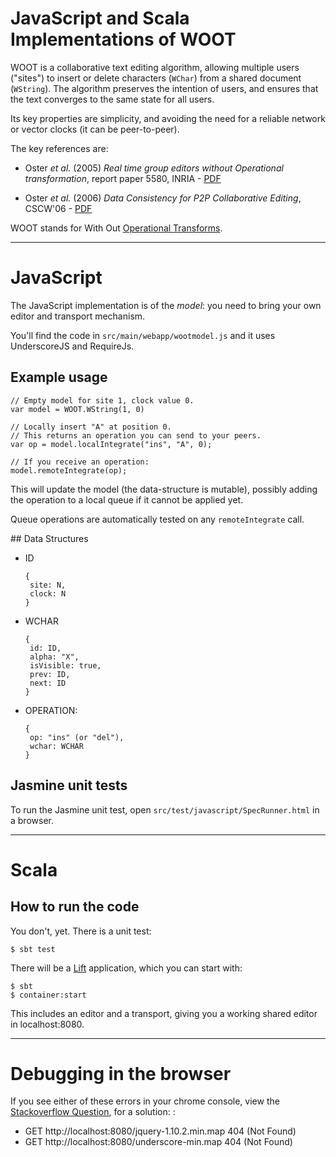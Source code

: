 # JavaScript and Scala Implementations of WOOT

WOOT is a collaborative text editing algorithm, allowing multiple users ("sites") to insert or delete characters (`WChar`) from a shared document (`WString`). The algorithm preserves the intention of users, and ensures that the text converges to the same state for all users.

Its key properties are simplicity, and avoiding the need for a reliable network or vector clocks (it can be peer-to-peer).

The key references are:

* Oster _et al._ (2005) _Real time group editors without Operational transformation_, report paper 5580, INRIA - [PDF](http://www.loria.fr/~oster/pmwiki/pub/papers/OsterRR05a.pdf)

* Oster _et al._ (2006) _Data Consistency for P2P Collaborative Editing_, CSCW'06 - [PDF](http://hal.archives-ouvertes.fr/docs/00/10/85/23/PDF/OsterCSCW06.pdf)

WOOT stands for With Out [Operational Transforms](https://en.wikipedia.org/wiki/Operational_transform).

-------------------


# JavaScript

The JavaScript implementation is of the _model_: you need to bring your own editor and transport mechanism.

You'll find the code in `src/main/webapp/wootmodel.js` and it uses UnderscoreJS and RequireJs.

## Example usage

    // Empty model for site 1, clock value 0.
    var model = WOOT.WString(1, 0)

    // Locally insert "A" at position 0.
    // This returns an operation you can send to your peers.
    var op = model.localIntegrate("ins", "A", 0);

    // If you receive an operation:
    model.remoteIntegrate(op);

This will update the model (the data-structure is mutable), possibly adding the operation to a local queue if it cannot be applied yet.

Queue operations are automatically tested on any `remoteIntegrate` call.


## Data Structures

* ID

      {
       site: N,
       clock: N
      }

* WCHAR
	
	  {
	   id: ID,
	   alpha: "X",
	   isVisible: true,
	   prev: ID,
	   next: ID
      }

* OPERATION:
 
	  {
	   op: "ins" (or "del"),
	   wchar: WCHAR
	  }

## Jasmine unit tests

To run the Jasmine unit test, open `src/test/javascript/SpecRunner.html` in a browser.

-------------------

# Scala

## How to run the code

You don't, yet.  There is a unit test:

    $ sbt test
    
There will be a [Lift](http://liftweb.net) application, which you can start with:

    $ sbt 
    $ container:start
    
This includes an editor and a transport, giving you a working shared editor in localhost:8080.


-------------------

# Debugging in the browser 

If you see either of these errors in your chrome console, view the [Stackoverflow Question](http://stackoverflow.com/questions/18365315/jquerys-jquery-1-10-2-min-map-is-triggering-a-404-not-found), for a solution:
:
  * GET http://localhost:8080/jquery-1.10.2.min.map 404 (Not Found) 
  * GET http://localhost:8080/underscore-min.map 404 (Not Found) 

